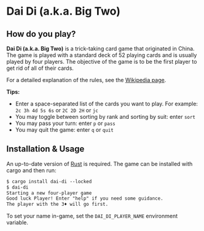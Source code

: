 # Dai Di (a.k.a. Big Two)

## How do you play?

**Dai Di (a.k.a. Big Two)** is a trick-taking card game that originated in China. The game is played with a standard deck of 52 playing cards and is usually played by four players. The objective of the game is to be the first player to get rid of all of their cards.

For a detailed explanation of the rules, see the [Wikipedia page](https://en.wikipedia.org/wiki/Big_two).

**Tips:**

- Enter a space-separated list of the cards you want to play. For example: `2c 3h 4d 5s 6s` or `2C 2D 2H` or `jc`
- You may toggle between sorting by rank and sorting by suit: enter `sort`
- You may pass your turn: enter `p` or `pass`
- You may quit the game: enter `q` or `quit`

## Installation & Usage

An up-to-date version of [Rust](https://www.rust-lang.org/tools/install) is required.
The game can be installed with cargo and then run:

```txt
$ cargo install dai-di --locked
$ dai-di
Starting a new four-player game
Good luck Player! Enter "help" if you need some guidance.
The player with the 3♦ will go first.
```

To set your name in-game, set the `DAI_DI_PLAYER_NAME` environment variable.
